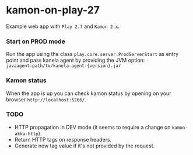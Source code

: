 # kamon-on-play-27
Example web app with `Play 2.7` and `Kamon 2.x`.

### Start on PROD mode
Run the app using the class `play.core.server.ProdServerStart` as entry point and pass kanela agent by providing the JVM option: `-javaagent:path/to/kanela-agent-{version}.jar` 

### Kamon status
When the app is up you can check kamon status by opening on your browser `http://localhost:5266/`.


### TODO
* HTTP propagation in DEV mode (it seems to require a change on `kamon-akka-http`).
* Return HTTP tags on response headers.
* Generate new tag value if it's not provided by the request.
